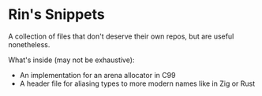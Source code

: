 # Rin's Snippets

A collection of files that don't deserve their own repos, but are useful nonetheless.

What's inside (may not be exhaustive):
- An implementation for an arena allocator in C99
- A header file for aliasing types to more modern names like in Zig or Rust
